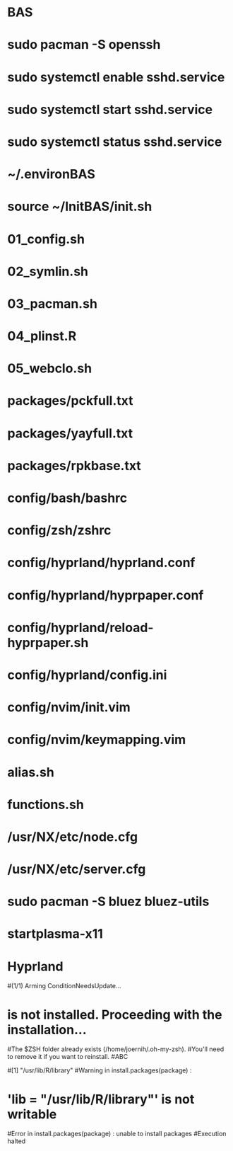 # BAS
# sudo pacman -S openssh 
# sudo systemctl enable sshd.service
# sudo systemctl start sshd.service
# sudo systemctl status sshd.service
# ~/.environBAS
# source ~/InitBAS/init.sh

# 01_config.sh
# 02_symlin.sh
# 03_pacman.sh
# 04_plinst.R
# 05_webclo.sh
# packages/pckfull.txt
# packages/yayfull.txt
# packages/rpkbase.txt

# config/bash/bashrc
# config/zsh/zshrc
# config/hyprland/hyprland.conf
# config/hyprland/hyprpaper.conf
# config/hyprland/reload-hyprpaper.sh
# config/hyprland/config.ini
# config/nvim/init.vim
# config/nvim/keymapping.vim

# alias.sh
# functions.sh

# /usr/NX/etc/node.cfg
# /usr/NX/etc/server.cfg
# sudo pacman -S bluez bluez-utils

# startplasma-x11
# Hyprland


#(1/1) Arming ConditionNeedsUpdate...
# is not installed. Proceeding with the installation...
#The $ZSH folder already exists (/home/joernih/.oh-my-zsh).
#You'll need to remove it if you want to reinstall.
#ABC


#[1] "/usr/lib/R/library"
#Warning in install.packages(package) :
#  'lib = "/usr/lib/R/library"' is not writable
#Error in install.packages(package) : unable to install packages
#Execution halted
